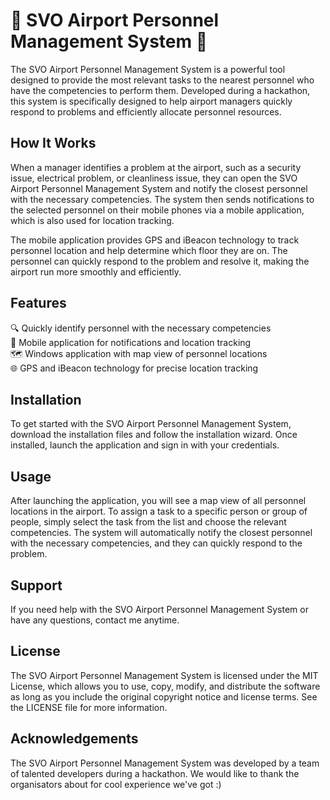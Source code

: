 # 🛬 SVO Airport Personnel Management System 🛫

The SVO Airport Personnel Management System is a powerful tool designed to provide the most relevant tasks to the nearest personnel who have the competencies to perform them. Developed during a hackathon, this system is specifically designed to help airport managers quickly respond to problems and efficiently allocate personnel resources.

## How It Works

When a manager identifies a problem at the airport, such as a security issue, electrical problem, or cleanliness issue, they can open the SVO Airport Personnel Management System and notify the closest personnel with the necessary competencies. The system then sends notifications to the selected personnel on their mobile phones via a mobile application, which is also used for location tracking.

The mobile application provides GPS and iBeacon technology to track personnel location and help determine which floor they are on. The personnel can quickly respond to the problem and resolve it, making the airport run more smoothly and efficiently.

## Features

🔍 Quickly identify personnel with the necessary competencies\
📱 Mobile application for notifications and location tracking\
🗺️ Windows application with map view of personnel locations\
🌐 GPS and iBeacon technology for precise location tracking

## Installation

To get started with the SVO Airport Personnel Management System, download the installation files and follow the installation wizard. Once installed, launch the application and sign in with your credentials.

## Usage

After launching the application, you will see a map view of all personnel locations in the airport. To assign a task to a specific person or group of people, simply select the task from the list and choose the relevant competencies. The system will automatically notify the closest personnel with the necessary competencies, and they can quickly respond to the problem.

## Support

If you need help with the SVO Airport Personnel Management System or have any questions, contact me anytime.

## License

The SVO Airport Personnel Management System is licensed under the MIT License, which allows you to use, copy, modify, and distribute the software as long as you include the original copyright notice and license terms. See the LICENSE file for more information.

## Acknowledgements

The SVO Airport Personnel Management System was developed by a team of talented developers during a hackathon. We would like to thank the organisators about for cool experience we've got :)
